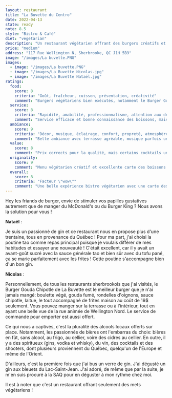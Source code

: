 ```yaml
---
layout: restaurant
title: "La Buvette du Centro"
date: 2022-04-13
state: ready
note: 8.5
style: "Bistro & Café"
diet: "vegetarian"
description: "Un restaurant végétarien offrant des burgers créatifs et une sélection impressionnante de boissons locales"
price: "medium"
address: "117 Rue Wellington N, Sherbrooke, QC J1H 5B9"
image: "/images/La buvette.PNG"
images:
  - image: "/images/La buvette.PNG"
  - image: "/images/La Buvette Nicolas.jpg"
  - image: "/images/La Buvette Nataël.jpg"
ratings:
  food:
    score: 8
    criteria: "Goût, fraîcheur, cuisson, présentation, créativité"
    comment: "Burgers végétariens bien exécutés, notamment le Burger Gouda Chipotle. Poutine tao intéressante mais sauce parfois trop sucrée."
  service:
    score: 8
    criteria: "Rapidité, amabilité, professionnalisme, attention aux détails"
    comment: "Service efficace et bonne connaissance des boissons, mais peut être débordé aux heures de pointe."
  ambiance:
    score: 9
    criteria: "Décor, musique, éclairage, confort, propreté, atmosphère générale"
    comment: "Belle ambiance avec terrasse agréable, musique parfois un peu forte à l'intérieur."
  value:
    score: 8
    comment: "Prix corrects pour la qualité, mais certains cocktails un peu chers."
  originality:
    score: 9
    comment: "Menu végétarien créatif et excellente carte des boissons locales."
  overall:
    score: 8
    criteria: "Facteur \"wow\""
    comment: "Une belle expérience bistro végétarien avec une carte des boissons remarquable."
---
```


Hey les friands de burger, envie de stimuler vos papilles gustatives autrement que de manger du McDonald's ou du Burger King ? Nous avons la solution pour vous ! 

**Nataël** :

Je suis un passionné de gin et ce restaurant nous en propose plus d'une trentaine, tous en provenance du Québec ! Pour ma part, j'ai choisi la poutine tao comme repas principal puisque je voulais différer de mes habitudes et essayer une nouveauté ! C'était excellent, car il y avait un avant-goût sucré avec la sauce générale tao et bien sûr avec du tofu pané, ça se marie parfaitement avec les frites ! Cette poutine s'accompagne bien d'un bon gin.

**Nicolas** :

Personnellement, de tous les restaurants sherbrookois que j'ai visités, le Burger Gouda Chipotle de La Buvette est le meilleur burger que je n'ai jamais mangé: boulette végé, gouda fumé, rondelles d'oignons, sauce chipotle, laitue, le tout accompagné de frites maison au coût de 19$ seulement. Vous pouvez manger sur la terrasse ou à l'intérieur, tout en ayant une belle vue de la rue animée de Wellington Nord. Le service de commande pour emporter est aussi offert.

Ce qui nous a captivés, c'est la pluralité des alcools locaux offerts sur place. Notamment, les passionnés de bières ont l'embarras du choix: bières en fût, sans alcool, au frigo, au cellier, voire des cidres au cellier. En outre, il y a des spiritueux (gins, vodka et whisky), du vin, des cocktails et des shooters, dont plusieurs proviennent du Québec, quelqu'un de l'Europe et même de l'Orient.

D'ailleurs, c'est la première fois que j'ai bus un verre de gin. J'ai dégusté un gin aux bleuets du Lac-Saint-Jean. J'ai adoré, de même que par la suite, je m'en suis procuré à la SAQ pour en déguster à mon rythme chez moi.

Il est à noter que c'est un restaurant offrant seulement des mets végétariens ! 